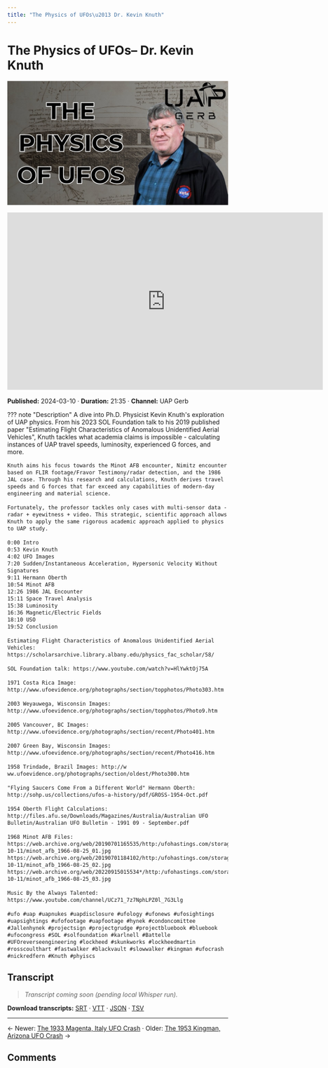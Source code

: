```yaml
---
title: "The Physics of UFOs\u2013 Dr. Kevin Knuth"
---
```


# The Physics of UFOs– Dr. Kevin Knuth

![thumbnail](../videos/inyw4Vfu7Z0-the-physics-of-ufos-dr-kevin-knuth/thumb.jpg)

<iframe width="720" height="405" src="https://www.youtube.com/embed/inyw4Vfu7Z0" frameborder="0" allowfullscreen></iframe>

**Published:** 2024-03-10  ·  **Duration:** 21:35  ·  **Channel:** UAP Gerb

??? note "Description"
    A dive into Ph.D. Physicist Kevin Knuth's exploration of UAP physics. From his 2023 SOL Foundation talk to his 2019 published paper "Estimating Flight Characteristics of Anomalous Unidentified Aerial Vehicles", Knuth tackles what academia claims is impossible - calculating instances of UAP travel speeds, luminosity, experienced G forces, and more. 
    
    Knuth aims his focus towards the Minot AFB encounter, Nimitz encounter based on FLIR footage/Fravor Testimony/radar detection, and the 1986 JAL case. Through his research and calculations, Knuth derives travel speeds and G forces that far exceed any capabilities of modern-day engineering and material science. 
    
    Fortunately, the professor tackles only cases with multi-sensor data - radar + eyewitness + video. This strategic, scientific approach allows Knuth to apply the same rigorous academic approach applied to physics to UAP study.
    
    0:00 Intro
    0:53 Kevin Knuth
    4:02 UFO Images
    7:20 Sudden/Instantaneous Acceleration, Hypersonic Velocity Without Signatures
    9:11 Hermann Oberth
    10:54 Minot AFB
    12:26 1986 JAL Encounter
    15:11 Space Travel Analysis
    15:38 Luminosity 
    16:36 Magnetic/Electric Fields
    18:10 USO
    19:52 Conclusion
    
    Estimating Flight Characteristics of Anomalous Unidentified Aerial Vehicles: https://scholarsarchive.library.albany.edu/physics_fac_scholar/58/
    
    SOL Foundation talk: https://www.youtube.com/watch?v=HlYwktOj75A 
    
    1971 Costa Rica Image: http://www.ufoevidence.org/photographs/section/topphotos/Photo303.htm
    
    2003 Weyauwega, Wisconsin Images: http://www.ufoevidence.org/photographs/section/topphotos/Photo9.htm
    
    2005 Vancouver, BC Images: http://www.ufoevidence.org/photographs/section/recent/Photo401.htm
    
    2007 Green Bay, Wisconsin Images: http://www.ufoevidence.org/photographs/section/recent/Photo416.htm
    
    1958 Trindade, Brazil Images: http://w ww.ufoevidence.org/photographs/section/oldest/Photo300.htm
    
    "Flying Saucers Come From a Different World" Hermann Oberth: http://sohp.us/collections/ufos-a-history/pdf/GROSS-1954-Oct.pdf
    
    1954 Oberth Flight Calculations: http://files.afu.se/Downloads/Magazines/Australia/Australian UFO Bulletin/Australian UFO Bulletin - 1991 09 - September.pdf
    
    1968 Minot AFB Files: 
    https://web.archive.org/web/20190701165535/http:/ufohastings.com/storage/files/image/2010-10-11/minot_afb_1966-08-25_01.jpg
    https://web.archive.org/web/20190701184102/http:/ufohastings.com/storage/files/image/2010-10-11/minot_afb_1966-08-25_02.jpg
    https://web.archive.org/web/20220915015534*/http:/ufohastings.com/storage/files/image/2010-10-11/minot_afb_1966-08-25_03.jpg
    
    Music By the Always Talented: https://www.youtube.com/channel/UCz71_7z7NphLPZ0l_7G3Llg
    
    #ufo #uap #uapnukes #uapdisclosure #ufology #ufonews #ufosightings #uapsightings #ufofootage #uapfootage #hynek #condoncomittee #Jallenhynek #projectsign #projectgrudge #projectbluebook #bluebook #ufocongress #SOL #solfoundation #karlnell #Battelle #UFOreverseengineering #lockheed #skunkworks #lockheedmartin #rosscoulthart #fastwalker #blackvault #slowwalker #kingman #ufocrash #nickredfern #Knuth #phyiscs

## Transcript
> _Transcript coming soon (pending local Whisper run)._

**Download transcripts:** [SRT](../videos/inyw4Vfu7Z0-the-physics-of-ufos-dr-kevin-knuth/transcript.srt) · [VTT](../videos/inyw4Vfu7Z0-the-physics-of-ufos-dr-kevin-knuth/transcript.vtt) · [JSON](../videos/inyw4Vfu7Z0-the-physics-of-ufos-dr-kevin-knuth/transcript.json) · [TSV](../videos/inyw4Vfu7Z0-the-physics-of-ufos-dr-kevin-knuth/transcript.tsv)

---

← Newer: [The 1933 Magenta, Italy UFO Crash](video-pages/FGiwgyLY7Aw.md) · Older: [The 1953 Kingman, Arizona UFO Crash](video-pages/41V4Pf_8oo4.md) →

## Comments

<script src="https://utteranc.es/client.js" repo="christophermori/ubiquitous-happiness" issue-term="pathname" label="comments" theme="github-light" crossorigin="anonymous" async></script>
